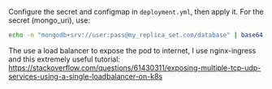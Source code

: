 Configure the secret and configmap in `deployment.yml`, then apply it.
For the secret (mongo_uri), use:
```bash
echo -n "mongodb+srv://user:pass@my_replica_set.com/database" | base64
```

The use a load balancer to expose the pod to internet, I use nginx-ingress and this
extremely useful tutorial: https://stackoverflow.com/questions/61430311/exposing-multiple-tcp-udp-services-using-a-single-loadbalancer-on-k8s